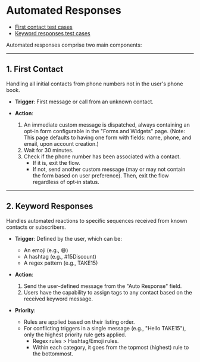 # Automated Responses

- [First contact test cases](https://github.com/kinsend/kinsend-be/issues/187)
- [Keyword responses test cases](https://github.com/kinsend/kinsend-be/issues/170)

Automated responses comprise two main components:

---

## 1. First Contact

Handling all initial contacts from phone numbers not in the user's phone book.

- **Trigger**: First message or call from an unknown contact.
  
- **Action**:
  
  1. An immediate custom message is dispatched, always containing an opt-in form configurable in the "Forms and Widgets" page. (Note: This page defaults to having one form with fields: name, phone, and email, upon account creation.)
  2. Wait for 30 minutes.
  3. Check if the phone number has been associated with a contact.
     - If it is, exit the flow.
     - If not, send another custom message (may or may not contain the form based on user preference). Then, exit the flow regardless of opt-in status.

---

## 2. Keyword Responses

Handles automated reactions to specific sequences received from known contacts or subscribers.

- **Trigger**: Defined by the user, which can be:
  - An emoji (e.g., 😄)
  - A hashtag (e.g., #15Discount)
  - A regex pattern (e.g., TAKE15)

- **Action**:
  
  1. Send the user-defined message from the "Auto Response" field.
  2. Users have the capability to assign tags to any contact based on the received keyword message.
  
- **Priority**:

  - Rules are applied based on their listing order.
  - For conflicting triggers in a single message (e.g., "Hello TAKE15"), only the highest priority rule gets applied.
    - Regex rules > Hashtag/Emoji rules.
    - Within each category, it goes from the topmost (highest) rule to the bottommost.

